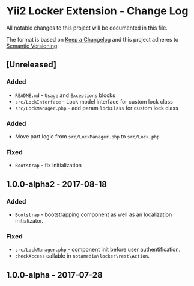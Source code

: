 # Yii2 Locker Extension - Change Log

All notable changes to this project will be documented in this file.

The format is based on [Keep a Changelog](http://keepachangelog.com/)
and this project adheres to [Semantic Versioning](http://semver.org/).

## [Unreleased]

### Added

- `README.md` - `Usage` and `Exceptions` blocks
- `src/LockInterface` - Lock model interface for custom lock class
- `src/LockManager.php` - add param `lockClass` for custom lock class

### Added

- Move part logic from `src/LockManager.php` to `src/Lock.php`

### Fixed
- `Bootstrap` - fix initialization

## 1.0.0-alpha2 - 2017-08-18

### Added
- `Bootstrap` - bootstrapping component as well as an localization initializator.

### Fixed
- `src/LockManager.php` - component init before user authentification.
- `checkAccess` callable in `notamedia\locker\rest\Action`.

## 1.0.0-alpha - 2017-07-28